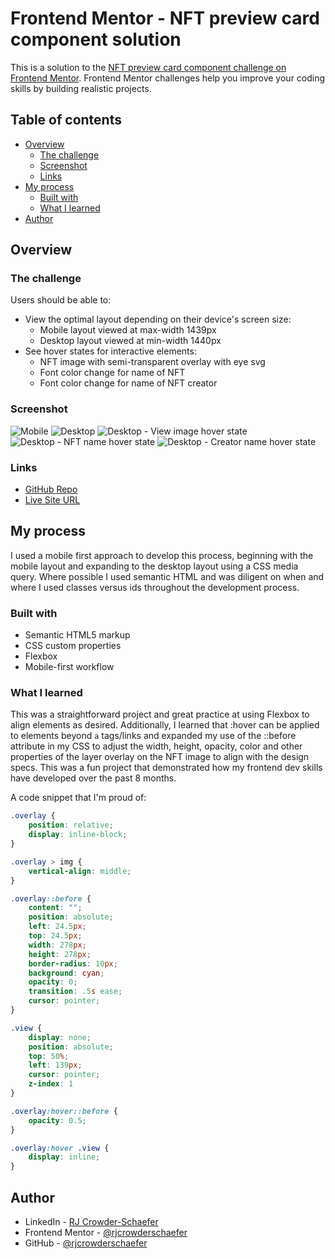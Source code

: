 # Frontend Mentor - NFT preview card component solution

This is a solution to the [NFT preview card component challenge on Frontend Mentor](https://www.frontendmentor.io/challenges/nft-preview-card-component-SbdUL_w0U). Frontend Mentor challenges help you improve your coding skills by building realistic projects. 

## Table of contents

- [Overview](#overview)
  - [The challenge](#the-challenge)
  - [Screenshot](#screenshot)
  - [Links](#links)
- [My process](#my-process)
  - [Built with](#built-with)
  - [What I learned](#what-i-learned)
- [Author](#author)

## Overview

### The challenge

Users should be able to:

- View the optimal layout depending on their device's screen size:
    - Mobile layout viewed at max-width 1439px
    - Desktop layout viewed at min-width 1440px
- See hover states for interactive elements:
    - NFT image with semi-transparent overlay with eye svg
    - Font color change for name of NFT
    - Font color change for name of NFT creator

### Screenshot

![Mobile](https://i.imgur.com/AnGRUSD.png)
![Desktop](https://i.imgur.com/u2GRLXY.png)
![Desktop - View image hover state](https://i.imgur.com/pAV4OoY.png)
![Desktop - NFT name hover state](https://i.imgur.com/WGfdjJv.png)
![Desktop - Creator name hover state](https://i.imgur.com/L0AiNm5.png)

### Links

- [GitHub Repo](https://github.com/rjcrowderschaefer/fm-nft-preview-card-component)
- [Live Site URL](https://main--stalwart-halva-9131b6.netlify.app/)

## My process

I used a mobile first approach to develop this process, beginning with the mobile layout and expanding to the desktop layout using a CSS media query. Where possible I used semantic HTML and was diligent on when and where I used classes versus ids throughout the development process.

### Built with

- Semantic HTML5 markup
- CSS custom properties
- Flexbox
- Mobile-first workflow

### What I learned

This was a straightforward project and great practice at using Flexbox to align elements as desired. Additionally, I learned that :hover can be applied to elements beyond `a` tags/links and expanded my use of the ::before attribute in my CSS to adjust the width, height, opacity, color and other properties of the layer overlay on the NFT image to align with the design specs. This was a fun project that demonstrated how my frontend dev skills have developed over the past 8 months.

A code snippet that I'm proud of:

```css
.overlay {
    position: relative;
    display: inline-block;
}

.overlay > img {
    vertical-align: middle;
}

.overlay::before {
    content: "";
    position: absolute;
    left: 24.5px;
    top: 24.5px;
    width: 278px;
    height: 278px;
    border-radius: 10px;
    background: cyan;
    opacity: 0;
    transition: .5s ease;
    cursor: pointer;
}

.view {
    display: none;
    position: absolute;
    top: 50%;
    left: 139px;
    cursor: pointer;
    z-index: 1
}

.overlay:hover::before {
    opacity: 0.5;
}

.overlay:hover .view {
    display: inline;
}
```
<!-- Troubleshooting the best way to include the semi-transparent hover state on the NFT image was interesting. The code above is what I implemented which works and is responsive to the two different breakpoints. -->

## Author

- LinkedIn - [RJ Crowder-Schaefer](https://www.linkedin.com/in/rjcrowderschaefer/)
- Frontend Mentor - [@rjcrowderschaefer](https://www.frontendmentor.io/profile/rjcrowderschaefer)
- GitHub - [@rjcrowderschaefer](https://github.com/rjcrowderschaefer)
